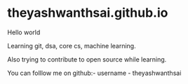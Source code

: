 # theyashwanthsai.github.io
Hello world












Learning git, dsa, core cs, machine learning.









Also trying to contribute to open source while learning.









You can folllow me on github:- username - theyashwanthsai
